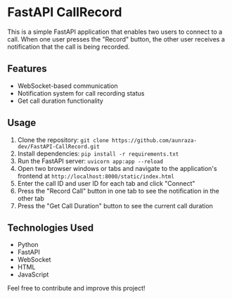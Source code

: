 # FastAPI CallRecord

This is a simple FastAPI application that enables two users to connect to a call. When one user presses the "Record" button, the other user receives a notification that the call is being recorded.

## Features
- WebSocket-based communication
- Notification system for call recording status
- Get call duration functionality

## Usage
1. Clone the repository: `git clone https://github.com/aunraza-dev/FastAPI-CallRecord.git`
2. Install dependencies: `pip install -r requirements.txt`
3. Run the FastAPI server: `uvicorn app:app --reload`
4. Open two browser windows or tabs and navigate to the application's frontend at `http://localhost:8000/static/index.html`
5. Enter the call ID and user ID for each tab and click "Connect"
6. Press the "Record Call" button in one tab to see the notification in the other tab
7. Press the "Get Call Duration" button to see the current call duration

## Technologies Used
- Python
- FastAPI
- WebSocket
- HTML
- JavaScript

Feel free to contribute and improve this project!
